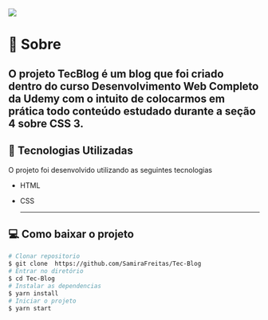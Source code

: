
<h1> 
<img src=" ![picasion com_a179e6f341e71bef9fe5961002454899](https://user-images.githubusercontent.com/73719899/112873833-88d4ac80-9098-11eb-8fdb-563c4cd71533.gif)">



</h1>

# 📝 Sobre 
O projeto **TecBlog**  é um blog que foi criado dentro do curso Desenvolvimento Web Completo da Udemy com o intuito de colocarmos em prática todo conteúdo estudado durante a seção 4 sobre CSS 3. 
---
## 👾 Tecnologias Utilizadas 
O projeto foi desenvolvido utilizando as seguintes tecnologias 
- HTML 
- CSS
  
  ---
## 💻 Como baixar o projeto 

```bash
# Clonar repositorio 
$ git clone  https://github.com/SamiraFreitas/Tec-Blog
# Entrar no diretório 
$ cd Tec-Blog
# Instalar as dependencias 
$ yarn install
# Iniciar o projeto
$ yarn start

```

